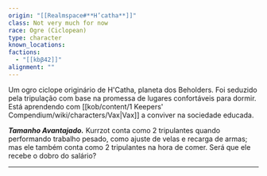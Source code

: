 ```yaml
---
origin: "[[Realmspace#**H’catha**]]"
class: Not very much for now
race: Ogre (Ciclopean)
type: character
known_locations: 
factions:
  - "[[kbβ42]]"
alignment: ""
---
```


Um ogro ciclope originário de H'Catha, planeta dos Beholders. Foi seduzido pela tripulação com base na promessa de lugares confortáveis para dormir. Está aprendendo com [[kob/content/1 Keepers' Compendium/wiki/characters/Vax|Vax]] a conviver na sociedade educada.

***Tamanho Avantajado.*** Kurrzot conta como 2 tripulantes quando performando trabalho pesado, como ajuste de velas e recarga de armas; mas ele também conta como 2 tripulantes na hora de comer. Será que ele recebe o dobro do salário?


---
